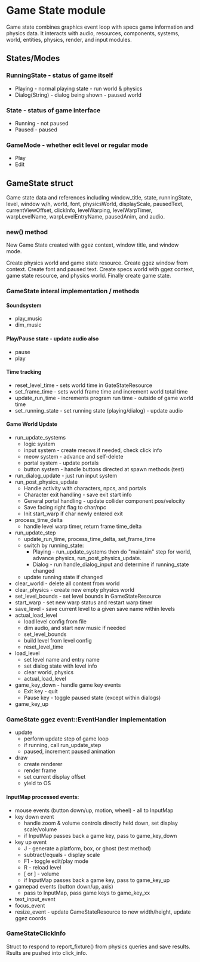 # Game State module
Game state combines graphics event loop with specs game information and 
physics data. It interacts with audio, resources, components, systems, 
world, entities, physics, render, and input modules.

## States/Modes
### RunningState - status of game itself
- Playing - normal playing state - run world & physics
- Dialog(String) - dialog being shown - paused world

### State - status of game interface
- Running - not paused
- Paused - paused

### GameMode - whether edit level or regular mode
- Play
- Edit

## GameState struct
Game state data and references including window_title, state, runningState, 
level, window w/h, world, font, physicsWorld, displayScale, pausedText, 
currentViewOffset, clickInfo, levelWarping, levelWarpTimer, warpLevelName,
warpLevelEntryName, pausedAnim, and audio.

### new() method
New Game State created with ggez context, window title, and window mode.

Create physics world and game state resource. Create ggez window from 
context. Create font and paused text. Create specs world with ggez 
context, game state resource, and physics world. Finally create game state.

### GameState interal implementation / methods
#### Soundsystem
- play_music
- dim_music
#### Play/Pause state - update audio also
- pause
- play
#### Time tracking
- reset_level_time - sets world time in GateStateResource
- set_frame_time - sets world frame time and increment world total time
- update_run_time - increments program run time - outside of game world time
- set_running_state - set running state (playing/dialog) - update audio
#### Game World Update
- run_update_systems
    - logic system
    - input system - create meows if needed, check click info
    - meow system - advance and self-delete
    - portal system - update portals
    - button system - handle buttons directed at spawn methods (test)    
- run_dialog_update - just run input system
- run_post_physics_update
    - Handle activity with characters, npcs, and portals
    - Character exit handling - save exit start info
    - General portal handling - update collider component pos/velocity
    - Save facing right flag to char/npc
    - Init start_warp if char newly entered exit
- process_time_delta
    - handle level warp timer, return frame time_delta
- run_update_step
    - update_run_time, process_time_delta, set_frame_time
    - switch by running_state:
        - Playing - run_update_systems then do "maintain" step for world, advance physics,
         run_post_physics_update.
        - Dialog - run handle_dialog_input and determine if running_state changed
    - update running state if changed
- clear_world - delete all content from world
- clear_physics - create new empty physics world
- set_level_bounds - set level bounds in GameStateResource
- start_warp - set new warp status and restart warp timer
- save_level - save current level to a given save name within levels
- actual_load_level
    - load level config from file
    - dim audio, and start new music if needed
    - set_level_bounds
    - build level from level config
    - reset_level_time
- load_level
    - set level name and entry name
    - set dialog state with level info
    - clear world, physics
    - actual_load_level
- game_key_down - handle game key events
    - Exit key - quit
    - Pause key - toggle paused state (except within dialogs)
- game_key_up

### GameState ggez event::EventHandler implementation
- update
    - perform update step of game loop
    - if running, call run_update_step
    - paused, increment paused animation
- draw
    - create renderer
    - render frame
    - set current display offset
    - yield to OS    
#### InputMap processed events:
- mouse events (button down/up, motion, wheel) - all to InputMap
- key down event
    - handle zoom & volume controls directly held down, set display scale/volume
    - if InputMap passes back a game key, pass to game_key_down
- key up event
    - J - generate a platform, box, or ghost (test method)
    - subtract/equals - display scale
    - F1 - toggle edit/play mode
    - R - reload level
    - [ or ] - volume
    - if InputMap passes back a game key, pass to game_key_up
- gamepad events (button down/up, axis)
    - pass to InputMap, pass game keys to game_key_xx    
- text_input_event
- focus_event
- resize_event - update GameStateResource to new width/height, update ggez coords

### GameStateClickInfo
Struct to respond to report_fixture() from physics queries and save 
results. Rsults are pushed into click_info.
